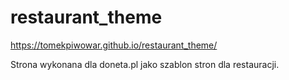 # restaurant_theme

https://tomekpiwowar.github.io/restaurant_theme/

Strona wykonana dla doneta.pl jako szablon stron dla restauracji.
